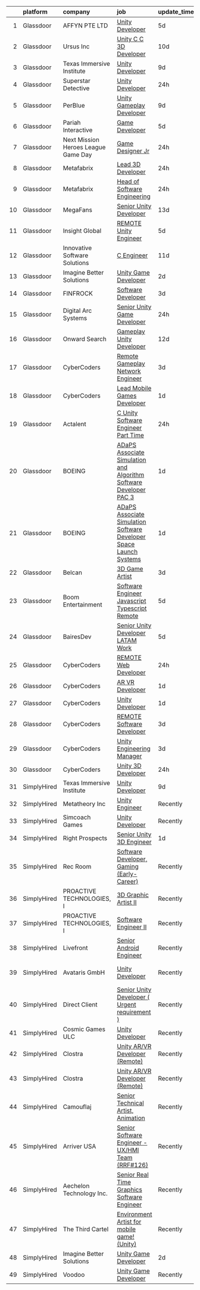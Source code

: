 

|    | platform    | company                               | job                                                                                                                                                                                                                                                                                                                                                                                                                                                                                                                                                                                                                                                                                                                                                                                                                                                                                                                                                                                                                                                                                                                                                                                                                                                                                                                                                                                                         | update_time   | location                |
|---:|:------------|:--------------------------------------|:------------------------------------------------------------------------------------------------------------------------------------------------------------------------------------------------------------------------------------------------------------------------------------------------------------------------------------------------------------------------------------------------------------------------------------------------------------------------------------------------------------------------------------------------------------------------------------------------------------------------------------------------------------------------------------------------------------------------------------------------------------------------------------------------------------------------------------------------------------------------------------------------------------------------------------------------------------------------------------------------------------------------------------------------------------------------------------------------------------------------------------------------------------------------------------------------------------------------------------------------------------------------------------------------------------------------------------------------------------------------------------------------------------|:--------------|:------------------------|
|  1 | Glassdoor   | AFFYN PTE  LTD                        | [Unity Developer](https://www.glassdoor.com/partner/jobListing.htm?pos=127&ao=1136043&s=58&guid=000001813ced3483ba6a152f7c029491&src=GD_JOB_AD&t=SR&vt=w&cs=1_5ab78531&cb=1654584587787&jobListingId=1007910100781&jrtk=3-0-1g4ueqd66q6mn801-1g4ueqd6mj47k800-aa5aa916dd6afc97-)                                                                                                                                                                                                                                                                                                                                                                                                                                                                                                                                                                                                                                                                                                                                                                                                                                                                                                                                                                                                                                                                                                                            | 5d            | Marina, CA              |
|  2 | Glassdoor   | Ursus  Inc                            | [Unity C C   3D Developer](https://www.glassdoor.com/partner/jobListing.htm?pos=114&ao=1110586&s=58&guid=000001813ced3483ba6a152f7c029491&src=GD_JOB_AD&t=SR&vt=w&ea=1&cs=1_c77b8999&cb=1654584587786&jobListingId=1007899085214&cpc=E773D000C9BC26FA&jrtk=3-0-1g4ueqd66q6mn801-1g4ueqd6mj47k800-e94ba3e8f5e09dfd--6NYlbfkN0CT8vBT9H5mqECx2dfLV_FONLPDKpIRssxVwtj05Tmm4rA5I0VNOPdM1oYsK66ov5pDGOLJHGnDLBGJyQ1GPi5-bziv7MwQqUEBr1DOUreN8GzYgEC_gJlyWgSfTpdGPPjD4QSlY1HIR-NFpcoAXS27VgnrBDy-bqdhYISd3i7bD79cjzAdSEJN2VeD1TohrI3Kl6f4QCjwczBeNwLH492qEibsIYUqUqv1obeyjhm_U6tXQQQYMvB0oqKZB-4clx3_VDDAtfbIzk20XcGIijaVf1iB5mIjDtsGc4bWVqeZW3rlvCylL6PtwqdlxRLcC_tusSnNKVurm-c1d-GjwcYDbIZNJ-DYqS4hw0VrJlq6llBSDVc-Juf__BadU0uzlxcgotLz-PTagkCbRMooCz2tqROxSl77ccmnRe8YFBMa5JaGtHwi2RJKsPo6Q8-wOUWNO2badF__AL8lRiR1jB6wgrkY_tnA_Id05aNy6D7qDfRsI9SWIhERQ08RF1zPsWc8evwZ2-6qLwz5-P0rebOJKY_nEFtnuJ5AjK8lfVWPq9YuI2akBKEtFC2QAjU6axbS-oYpcq7eW6jTzZzcimIPMVAQjsbnH388f-KdTrE5P94kte99-Mv4rqiSdWgDruJjb2UBAEptZmxgDWJA2OgbbPnJ3JwYooRhUm7V4GTqDJNH84HkPNsIn-0za_ttbQtp0FN3GPOvHvVlzbnyTo-J4ahV1OARCHBuwGiGPvs3ClcoxanENCq54oSjlN0ksVz7CiB9YDSUzOBzbfjldKGL_6ThLKyJp3VuwZDhqEjL9rhD9btPI1X-1AlAJvzjo_x3Lx_ISUg4tRcF8sIebW1WrfMT_nrQs9-S2ozP0mhP8oHboreEX6RPwTTnVs7GTfPgaQC178VUjvK5XuPNeSpo_LSjlHN0NYKuRa0pMCMNWzZozhfFfBVi8aPXz9TjKIFcXF7GgwJUEy0wXgwbwEtwcAgjY-LLUnd1mKkKChtfYDnbp9dkQMTFAtFvd3YXZOc%3D)           | 10d           | Redmond, WA             |
|  3 | Glassdoor   | Texas Immersive Institute             | [Unity Developer](https://www.glassdoor.com/partner/jobListing.htm?pos=129&ao=1136043&s=58&guid=000001813ced3483ba6a152f7c029491&src=GD_JOB_AD&t=SR&vt=w&ea=1&cs=1_4047d66b&cb=1654584587787&jobListingId=1007900253279&jrtk=3-0-1g4ueqd66q6mn801-1g4ueqd6mj47k800-36c1e5a380a31356-)                                                                                                                                                                                                                                                                                                                                                                                                                                                                                                                                                                                                                                                                                                                                                                                                                                                                                                                                                                                                                                                                                                                       | 9d            | Remote                  |
|  4 | Glassdoor   | Superstar Detective                   | [Unity Developer](https://www.glassdoor.com/partner/jobListing.htm?pos=103&ao=1110586&s=58&guid=000001813ced3483ba6a152f7c029491&src=GD_JOB_AD&t=SR&vt=w&ea=1&cs=1_612b8c27&cb=1654584587784&jobListingId=1007921527812&cpc=88C71AD61D38E582&jrtk=3-0-1g4ueqd66q6mn801-1g4ueqd6mj47k800-428be37debb975d4--6NYlbfkN0BKgzQyzTF1Q9mOsR1amaS-juVGLjHt5Cdom-gEF9y-xeJJUKVdh3iJqINg1w74HhdONZeJ8EGUqLVVpPr0vD-wh9VTKRqniALMPnQ6fLVTouPWc4ybt5jhdYYYXaxGW8Q_EMkOajgEJOwDxQ8VB4MhyykNFPDYLNE7RaxXgxF4zPJ_gjXjvlJi18mYzYQav87WgR_a6c2D7_nvLrH0iSixR4e74ORjWrNmpTV2bn8Yj-E5WEuTk-HSdXbqB4COc2X4i_wO3HuoILPsvF7DzHCOIadRNzeAFpOBd1Y6BakwjIdIbB23QRm93Pay-Pl1H_GXR0CS3UbjfZScs3m2Ts2Ao5oIJnV3UXkvHUz9maT_xjW_9C4grkHssxndKPhtvbta3QUBc9nkQnDsOZaX2wRZKXu1gATyjxSNwaRwf_f8tJB7anSpvXvRBtzTIksYaNCoBdub8yvq1-mWJfTx4M9GElV3E1EpC4kMCFWtPUUBy_ZRGDQiCm52y5Hqiid-CWJOgQHLqygG1g%3D%3D)                                                                                                                                                                                                                                                                                                                                                                                                                                                                                                                                      | 24h           | Plano, TX               |
|  5 | Glassdoor   | PerBlue                               | [Unity Gameplay Developer](https://www.glassdoor.com/partner/jobListing.htm?pos=128&ao=1136043&s=58&guid=000001813ced3483ba6a152f7c029491&src=GD_JOB_AD&t=SR&vt=w&ea=1&cs=1_82afecd0&cb=1654584587787&jobListingId=1007900012660&jrtk=3-0-1g4ueqd66q6mn801-1g4ueqd6mj47k800-593582ce072f9faa-)                                                                                                                                                                                                                                                                                                                                                                                                                                                                                                                                                                                                                                                                                                                                                                                                                                                                                                                                                                                                                                                                                                              | 9d            | Madison, WI             |
|  6 | Glassdoor   | Pariah Interactive                    | [Game Developer](https://www.glassdoor.com/partner/jobListing.htm?pos=105&ao=1110586&s=58&guid=000001813ced3483ba6a152f7c029491&src=GD_JOB_AD&t=SR&vt=w&ea=1&cs=1_59e47991&cb=1654584587784&jobListingId=1007910497616&cpc=D910AC0D9B8C6152&jrtk=3-0-1g4ueqd66q6mn801-1g4ueqd6mj47k800-4d2685c642961731--6NYlbfkN0BBGG9LMNqL16EzDx9S3nKk4b6IwprgSJginr0DZD_oW-LxatidhHjS4P3_5EjShmhzwsonSR2_V2F8JMWJbwjba8XWc5lwGNhNl4SNeOpHYBRFuSPhRIt78DK3aF4WVE-4y1fkn_xFbWj6yS-mZSJPHrU9M6MHJOf6odO2OrWxSU9hPiLT1c1Xr2svOeZ8kttBRkDowaPwyW08vZrXPKcCSYO5NGR4EcEtwrtD7WpOvSqD7zjyed77PFweh3HNmWXei31iT3eJktmQgVtEnJarff75nzhaZV2KoGL9Mot4I2dT9TjZy7gjT0OKotWjou4EACfiqKNePA03Ku8y9ytvpFOFvVcqqsJxpB17ooKRxaxcum9rrctuG-4gMHw-cYJWDkd3rSMXe8T8kzPf_eEX6y0kSbDpx6MBqy2OFqC4GiPhNdxwQfbtt6N3oY6LocGhiUBPV1jEIjLdWchAIYBcUISZXuMhr7Hr_tfmvuhQODLRVkK3nnkxCF0t9QW7DBo%3D)                                                                                                                                                                                                                                                                                                                                                                                                                                                                                                                                                     | 5d            | Brooklyn, NY            |
|  7 | Glassdoor   | Next Mission   Heroes League Game Day | [Game Designer Jr ](https://www.glassdoor.com/partner/jobListing.htm?pos=112&ao=1110586&s=58&guid=000001813ced3483ba6a152f7c029491&src=GD_JOB_AD&t=SR&vt=w&ea=1&cs=1_400a611b&cb=1654584587785&jobListingId=1007920746613&cpc=451933188B21919D&jrtk=3-0-1g4ueqd66q6mn801-1g4ueqd6mj47k800-f1591d99657186fa--6NYlbfkN0C6WXeaFofeziwjgAk_WzS_ksMA-ggxWOTa0cH-edMgn0XLYmnksfcw2BHLabcaP_znheb0l9uIWz-kn6JVQmE1rs0zXAvXW6FYwiCFbPREvrrfBRi1XS_U4SFFLKS4X1Fcjv7Y1atStVYDSBK4_2_us2zBqiL0rD-4IMkR-K5Qd0KFTrIv7jTPvYvH7uWOW6Bqoq-UcIrlPSK1qez63CxFa2-_O_HgC9-yzL0vP6lPP12Tzv3cI_Bif8Uh384sSulbh63-wjdgOepzSH5wDX4PdjkjHNev3AognIgmN7EGpdwtXi5gOkt68aMDvIG3Orc1RIwzJZSantTaLrPzxQgePvA2E_rZed-W8aMGGFYizw8NyO7eXsla8Qe7wowk9z8qHKA39F94rMMZwaJ9oYHB_DXcuHmcYQRa495DLoh1PaYywq79eyht4Euf6Zl8jAhzyMk0Yy7WsfCxtVdmzvWK0NDWiVP5RqrjW3ce6Ge2rZ40_9wsVcxBIVleSCxbMlQ%3D)                                                                                                                                                                                                                                                                                                                                                                                                                                                                                                                                                  | 24h           | Utah                    |
|  8 | Glassdoor   | Metafabrix                            | [Lead 3D Developer](https://www.glassdoor.com/partner/jobListing.htm?pos=102&ao=1110586&s=58&guid=000001813ced3483ba6a152f7c029491&src=GD_JOB_AD&t=SR&vt=w&cs=1_ae5769ff&cb=1654584587783&jobListingId=1007921470273&cpc=40D58474E35604FD&jrtk=3-0-1g4ueqd66q6mn801-1g4ueqd6mj47k800-8f23bbf1d05fed2d--6NYlbfkN0B9-418cCXRzcGI1omC3v1wRgm_AezucpluatJafpVZg5tLBFTmiP1LYryusOQq5x4tbnpLUp2LsG59pwuWUC47fHq5RB7KXgVyaHnq-GhPWDKQcdvABMSbzvSdxk1G8Goj8UGjqZ8iLP0z5d81L8ntsDplyGWLBw1AygSrWCoVn4dsI3nt7EbYbOCnwwTm71bi9LxXNHhSOr-ybTyUniI1KiEoegyS_1aalbSpWuU2rNI63l2baiRWQQHEJLgbERe3Je_vLOFUb4F1WJuWsis7qtsNYT5k8fEIIcjgp8LCCjVV-rjDpzjXpv1D7AkRzNV083k2TQMD7DO19hdl-vhPsWCHLBKnJAoW0A3TXK4CfBd4HupDXjmvOstihWtF5LhrUYSjfIR-25LOJtJsG88gkNMdIqSyX5aaHTPn8QLCnnwFtYmNGdXAphosTYcghGrWf8YQtK50FsxV6C5dAH5LTclVT16QMHbNC8lhJ2PNVa8KyGux1spC-CQjkHuGc9Q4sc2CotPmeidzRrMk_YAZniwgazBrFE9vWKjqzOTkjo-JFr3Ncx1pGpnqbp--qLa12zvzfVCE0ZcCZo-zSXFuyc4jLJ6Sgwk%3D)                                                                                                                                                                                                                                                                                                                                                                                                                                                       | 24h           | Remote                  |
|  9 | Glassdoor   | Metafabrix                            | [Head of Software Engineering](https://www.glassdoor.com/partner/jobListing.htm?pos=104&ao=1110586&s=58&guid=000001813ced3483ba6a152f7c029491&src=GD_JOB_AD&t=SR&vt=w&cs=1_ed0698c6&cb=1654584587783&jobListingId=1007921464319&cpc=8B80225A009F6369&jrtk=3-0-1g4ueqd66q6mn801-1g4ueqd6mj47k800-38aef9502cc949f3--6NYlbfkN0B9-418cCXRzcGI1omC3v1wRgm_AezucpluatJafpVZg5tLBFTmiP1LYryusOQq5x4tbnpLUp2LsCSya7l15oR_97K2KWnuRBJYqDpEveHnIkr0JDApIqLDu4sVOH0JpfjTl44eEfe0UNS3nfvrn_17H1u01--vQnLtDyAojkueO6zAEHMSEj-lo8qrGP1AzAJjK6e42o4t7bNjcMMqHoiYBWGGLbd8UIAWaIHNXnc45PtwZA4K5lTsfMqPVB6h0onFI3qITEbZhkHl4TRvbE6uRdHRZrvr27VfmvnNz6xnwpIukgM7UDg3-1H7U7EtH6JOs75V-bOjks9DnaMsB481hvA5g01ZqeZXexolLgtnWbC0mEYY1SjYlLecg0kOk_4pKrD3ZhD5_I9aysdtTgD_TK1sN_msYFYSKMx8Uu6KhbJUHSrG1oa7PZk_yfKaEEy72tyqbcEP9x1MKpqK8_dZS5AwGyeFVOXxCh1lTAiVPAuZfrxVfFCBCYnOSfkT0NBo3kG7nKHwFae3xT81npYVf9dkxNFg41jdiUZldpQTyzil-wcXt9c6wGF-bE2G3L4IbjABT_qjx0jXp7s2nUiEuoUBhyMiCn8%3D)                                                                                                                                                                                                                                                                                                                                                                                                                                            | 24h           | Remote                  |
| 10 | Glassdoor   | MegaFans                              | [Senior Unity Developer](https://www.glassdoor.com/partner/jobListing.htm?pos=130&ao=1136043&s=58&guid=000001813ced3483ba6a152f7c029491&src=GD_JOB_AD&t=SR&vt=w&ea=1&cs=1_3be0f097&cb=1654584587787&jobListingId=1007890065982&jrtk=3-0-1g4ueqd66q6mn801-1g4ueqd6mj47k800-7494c105188b1235-)                                                                                                                                                                                                                                                                                                                                                                                                                                                                                                                                                                                                                                                                                                                                                                                                                                                                                                                                                                                                                                                                                                                | 13d           | Remote                  |
| 11 | Glassdoor   | Insight Global                        | [REMOTE Unity Engineer](https://www.glassdoor.com/partner/jobListing.htm?pos=123&ao=1110586&s=58&guid=000001813ced3483ba6a152f7c029491&src=GD_JOB_AD&t=SR&vt=w&cs=1_3a1cee3c&cb=1654584587787&jobListingId=1007909793749&cpc=F41FEAB56D215062&jrtk=3-0-1g4ueqd66q6mn801-1g4ueqd6mj47k800-23fc2363979a054e--6NYlbfkN0BKkHZu3wF05EeDimN_p6sYpKCMArvwa95YdH7UpkaBCqc7l59Erwqcl6jKZ7tqOrxmefIRXxWnyeBbFRn6G6RcUVOV2IBPUD-fLG3BjzGcxXwK6QKuYGoeR5bzwx1WDg0eD_g4A7Mkea2uiBidZ5jEaP8d-sMZHMfHuBFa6Y9wmKSFpGPdj7YC8tQ5cLbh4ZKvI8PNEracI2nGw8gUevmFySMXHz-Aiw9yPdtlFn5qwTc8WKAzwxrtG7Hl6LUznmehtzRaQuoHj_wPvwNIVoL57AAjWmNm5nRRbEq3H_EQ0qGJOCs6uWiXvITauKr_xK-MtUpu048xaoTCVgQDIR1m77qhFlGj5jhOG8uprT8mgGsFcVttMMzTmhkGGphDkgti44iy0CEFtVuLw3ZXfqXnBHROl3VAUwSmBCn-yb6aFi1ZhJQFCwbtajBDTmmzaZC9jHK1u9Py1WWB1JVJzWQ7-c-wTeB-y34YFQhEPWL2LA%3D%3D)                                                                                                                                                                                                                                                                                                                                                                                                                                                                                                                                                                     | 5d            | Seattle, WA             |
| 12 | Glassdoor   | Innovative Software Solutions         | [C  Engineer](https://www.glassdoor.com/partner/jobListing.htm?pos=115&ao=1110586&s=58&guid=000001813ced3483ba6a152f7c029491&src=GD_JOB_AD&t=SR&vt=w&ea=1&cs=1_3e6257e7&cb=1654584587786&jobListingId=1007894985675&cpc=47CFDC01B3F81FAC&jrtk=3-0-1g4ueqd66q6mn801-1g4ueqd6mj47k800-36aa28761236e205--6NYlbfkN0Ak3SVYr8xpAGolZniAKN1XBMJ5HgTaQTDf0rygDMM6s18f0usHeJxHslG1z8068wGYLJvIRelgsnTGUem3TcR1gDuGKTpglfYhfR3l3lSxO7LJOYuSDZkAMw9hje7qI818ouAq8LlIaltFokAKZozonr-n1n4gIynkF4tIgVA9r--881f_TPF9OH0wfT62TnB08__3osXDFndsvOdWrdXy_LOe5yTzVFU5KR6wbHeiUbVgFvYiympvCAM9qCXs35j3Cs_EwLCC5OdBzX3Z0Hm1Gep6XZ96vFewjpArB3i4TAMHZ65gTI7_OiSaBhpBpqaezI6FVYgXuQ0O0JmGj05lk0q69eWE_2xPaFfzPnM8--dMcKPcOnKIfz9Xw89NRo1MODMJXlhRGLypJPlCGojTdLXfIijjNrAkZ2Feo0hhcVWwGMy_txr_AC59_KOHunB82hoynBlt1Iqe1rB98HsP5HMaSetQ7rQpyKEnyd5neywe-1X7FXXv)                                                                                                                                                                                                                                                                                                                                                                                                                                                                                                                                                                      | 11d           | Remote                  |
| 13 | Glassdoor   | Imagine Better Solutions              | [Unity Game Developer](https://www.glassdoor.com/partner/jobListing.htm?pos=107&ao=1110586&s=58&guid=000001813ced3483ba6a152f7c029491&src=GD_JOB_AD&t=SR&vt=w&ea=1&cs=1_fc74b65d&cb=1654584587785&jobListingId=1007917427508&cpc=75B6770C194DCF89&jrtk=3-0-1g4ueqd66q6mn801-1g4ueqd6mj47k800-c2d1346d0428e990--6NYlbfkN0CsW0yOOErrPaG5tr-BFqe8u61UuAK-0wTtTOw4Wd_TPaVkpTFAq4wYHL5CuwYocxIHQukWmjnPiUuHNhhzRQDYJxwfLWdULrRk90Ud-QFiebCDweya13hNyUTHIPGfVfamhbvLEGpIJasN77SyK9LyQUkTHrNjVHIqqTkoX0ArISvgSkjxqw25LR51FLLtctdRvSQlRwAA_BY3YOdes11qjbHzSLgoOWfjn9x7uDBIu2-GT7bSLb1hiD4IF55cQxRqem_NzkKxFMMrGDj2FNOlVFAeTDVwx3ziawDpa-iH_a7H3f26x_Z2U3fbSa6pRF3xziq9KZPZ6uZ8H3tx01vNCXR08J3gCux5pjP9Zd3Tj7cf5Yj6pt5hKrxxcWrCaPpRe1gyel7nJM0FD70dcc_L9Tbko4BLls03yhTLEn9MuxbIyP1hHPab60OTkYvRVjUqua61frw4ku8MBM2FVEEXmrvog3LPvhyoZak2DhkF4bLogE18skZObs_exuQ7erA%3D)                                                                                                                                                                                                                                                                                                                                                                                                                                                                                                                                               | 2d            | Remote                  |
| 14 | Glassdoor   | FINFROCK                              | [Software Developer](https://www.glassdoor.com/partner/jobListing.htm?pos=106&ao=1110586&s=58&guid=000001813ced3483ba6a152f7c029491&src=GD_JOB_AD&t=SR&vt=w&ea=1&cs=1_d951c571&cb=1654584587784&jobListingId=1007915939256&cpc=E1C07D31E98CBB16&jrtk=3-0-1g4ueqd66q6mn801-1g4ueqd6mj47k800-1cd8cc764be7a5c0--6NYlbfkN0C3s6SQssVyjM0TBjXC5cY90NsFTu6k7iXDnyh6Xjam_YN7XQxmbM10FTkIBffx5sr6xSNuLsw3fTJOor70f4_jnZ6M5NSozn_Wojce9YrZ8YC-oaDV3OGpSK2nfYS1ZojVWmbQ9GHWuZ8nXqmrWGyW2CUdDHwUft3dIQvdU5QzOdrnWt8GakXrhZub1oj03S0eyrqV2TG1W1GToMtMvtqMtKmmAz6Wn6dioWVdgVO_eY4o6BSlqXZd3DurO7asQu9jL1qr8F0p16F_B-5RqueMCeuE69HGLENTOyOOx27vriJKr8IfO7tGvs9t3nhBmAodr2qCbQNuPCn4AOfJtW9J0I2NFfMMvYqgPW9Xm7aLLhZkFR997YYwoxC1uMU4EJ1C9pxy8c_3K-YI_wDaNdo1IPzDpKeIV5XHYbk7aPsu6PwkKQdDDmbe4RLZTZLskeCWf3bFbI8nUoOEnVizo6LXnfaF3deVUlw45H_0hxs53IhqgkHX9BoRK0cfFsmI0ulfDNHBP8_PJA%3D%3D)                                                                                                                                                                                                                                                                                                                                                                                                                                                                                                                                   | 3d            | Apopka, FL              |
| 15 | Glassdoor   | Digital Arc Systems                   | [Senior Unity Game Developer](https://www.glassdoor.com/partner/jobListing.htm?pos=101&ao=1110586&s=58&guid=000001813ced3483ba6a152f7c029491&src=GD_JOB_AD&t=SR&vt=w&ea=1&cs=1_f7ddaab5&cb=1654584587783&jobListingId=1007920870934&cpc=D726EEAC21ED87CB&jrtk=3-0-1g4ueqd66q6mn801-1g4ueqd6mj47k800-b9dcf1b568c68242--6NYlbfkN0BKgzQyzTF1Q9mOsR1amaS-juVGLjHt5Cdom-gEF9y-xeJJUKVdh3iJSE7sj1fx3OTAdzghW2rB9vE1haH3sbA6-_dZVPdIaoKXsZCr3s2A1ypsjsmNkTfyBcHPYFu9b8j0ZyRz14nxr1fq9hVCm4ld25F38Qb_bWinFLABddfjHhIPV5nmjRvvtatIjlRdJUQy_7F8wjTil3n3ZIGNy9IiFKsB3865368CsLH_T5vWXeXcxve5HKOB5ClHeGe8j5vQ5VjK8JHWdeq4nP-fe-JiCrUFc-WCgP4xG3dSDs3jIDdybQ8cliW4PyvlixujBtiz332o_761jnVZHeBOQyMSUdNnzTjsZ7n-Z_l3QGDcYUANoIXm7KKTCoCD7Bh0aufrGVYuiFBLYR831TrpzqUNeCpar5d3oB8p48Vir8_07QqT6in3AdmVBO_mTiC3XSCgRvMj5vgYlzNp3L4uScWdOPKZMcJqS8UmcGH4pEzn6ttOeHmnr2kl916KHuGnA1lk8H1MJYUs9g%3D%3D)                                                                                                                                                                                                                                                                                                                                                                                                                                                                                                                          | 24h           | Pittsburgh, PA          |
| 16 | Glassdoor   | Onward Search                         | [Gameplay Unity Developer](https://www.glassdoor.com/partner/jobListing.htm?pos=122&ao=1110586&s=58&guid=000001813ced3483ba6a152f7c029491&src=GD_JOB_AD&t=SR&vt=w&cs=1_6baa0ef5&cb=1654584587786&jobListingId=1007892491440&cpc=F41FEAB56D215062&jrtk=3-0-1g4ueqd66q6mn801-1g4ueqd6mj47k800-604ec7c89dc00296--6NYlbfkN0B7YoEZZ2QAGDyEGGmBPAUWSHc1Mt3sMCn9FehKcWA3w0R0aH9tn_iPRPZmwuOkWsw66kNGM0BlqXSZ4xyJaYDjvZgbCZWBkYIzGWY2nu3DcjBGMO3tZN6ViFnuXTmYnBqcKsGG3AjiyS8hp-XMjd9EmGDp9HruRT8hVscn67Xv95vKvHLsxlqlE3LqPg6tCBQ2Bgv480G2IsbaEC5k5RL7r55QGOh9ym4FWiE6Z_453pljHPDWJTL8d05zrbhPtmU_UpdGWAr97Rju4Bm_KkybXvkURXjZgKBdjBFBorL9_TyYqlv4RWfjSCoWEP87FfgN-fc2jXBpFGOSvc5zZrKH77Bapi5jmARaKlaSoonEchftUX-5rx7S7djqxrKm3ZU-8psX9XElL5X_Jw0q62eN1Jm3YqTKOrtEe5g-miSkwzXA4Zw5qk3zFcuxaMNWtvYDw2TXaGN0o20Q2rQMsPqMsW1L4HMfspx567zWkFss94GBPalrzYRRj0FwJarA6H6z-k8zZgsT2tRuag5AZgehmhfKVbR48eZNDx0QmtwAsq5a5rp6qyfUuyr_htO4jkR1vQBVWRfkV7kiLNDO4Bn7LbceEhP2y5dtkT3TzfaZbrpCorGqVNfgb9aPQXtMl-tBfdGkvBP8sNKVC69ajvyqZH7xQ6SV-A16FZSYU6H0Bk43tF8NWPHNxtIln7dax-w-8um2s2zdZo-R8LcHxubiXTrhqZdii6YZnP9cjc4BHr98ZZ1hDovOklY6kR5LsWBPG5TKtWlnlOb5CvjWdYsp7Yl9RyPbdEpi56U-pa1aAIej5mdRcA1hnKNhCHVAX8i4f3nhfwSZ8gzLOLHfTH1ncRwsUW4DjuTGfm8pQNLlMDVSsks6AJNMjqv4HgWPbTNmPHx_nwxLogZHYpC2UiNRGINRgubzRqmmIjsoywdwwgljrHxmm6MxiTolr4S3QOQCWOvsU12S5N357EwgE2Si7cCGjAMM8SLZbqWhtvd67OT3u8MF_j2O)                              | 12d           | San Francisco, CA       |
| 17 | Glassdoor   | CyberCoders                           | [Remote Gameplay Network Engineer](https://www.glassdoor.com/partner/jobListing.htm?pos=126&ao=1110586&s=58&guid=000001813ced3483ba6a152f7c029491&src=GD_JOB_AD&t=SR&vt=w&ea=1&cs=1_faeedaeb&cb=1654584587787&jobListingId=1007916565615&cpc=654405A9B1E0A9F5&jrtk=3-0-1g4ueqd66q6mn801-1g4ueqd6mj47k800-cd92cbaa00e76e6a--6NYlbfkN0CpFJQzrgRR8WqXWK1qKKEqALWJw739KlKqr2H-MSI4eoBlI4EFrmor2FYZMP3muM2NZR54erBHcDZ8Qg9K1Bu9PVatXF7a0_5f7SH0uS8fTyB8WN-3R-mnmpIDlhai2f3azfSf6ewdz2-VPRN73khLMP3TgFgpHuGOqg5bgIPDom6ghbQyMALaeZss-mNU2xHrOEXOFCwX1xUJxf9haluJkeHV_rMZc0LmNh9tlM32ULqJzFQ8h2rAHZkms0VropPUxxj6jkL9WdSbtlEQ0JPPbiGLTqmhxsBvxVVBWtgtZcL2z7G_p7xbwzJLPyDB9a23tV5NW87-_gXj-S95dMg6ITIZVsYlngZK66cMXpUaHEzo2w-Gj_GSeu1DgUbD4EZvNo2fR5A7YIU1fh_8foBs3zM-KzTX1wHkdnM0F0e5f28Vltp9fLk_8qUz8AYw7oumCr_FoKvyOkZgVCaRswoT04qOloXGpWu1icAsJ_pfNPZE0ZHVcwZx-hOl3v4vV8da0iBINOn9bPI0dXxPCH6JRo5Jxk5TqQiriagwYrpDaWuRAOh1Vlr6FIKPV56X3LoXko5X5L7wM2pBAa9Xx2Wky7NmsFLNmkLOr5PNuh7_L4-rw4SvCGaI9CIdL3-CAlt-dDI9XFyIINaHPKSQwa1G7JnpzgSSSaSgiHY5Eczy9NSRXzYZ6eC_ucB4DMYkhRbu1_4uCH3pn9_oUiHXLIVphfVp52VlJ9zFaPCdrceukbwQivhLpsqL4mABMbSNqF3jlqDvFJ7k7vDPV4QIHAYdcu9CMfyirqxAXvSDn2SPsRfQArld_-NGbBUOX6SbwoctThs21CClQbRl_4yAYlZe-XrEGBHeDMP94RPp8kM2CP-CEC8TfqHWblliztitWe95psL9Z7ZOrl2ABKCOGzfmFg_6PQuVKfsaO-fDsSQobrELYnrCqGqV23RzxXZEusF3CyU1h3OjjCR27bm4mLJKO-zgQRnhVWbHpNyegES38A%3D%3D)                     | 3d            | Los Angeles, CA         |
| 18 | Glassdoor   | CyberCoders                           | [Lead Mobile Games Developer](https://www.glassdoor.com/partner/jobListing.htm?pos=121&ao=1110586&s=58&guid=000001813ced3483ba6a152f7c029491&src=GD_JOB_AD&t=SR&vt=w&ea=1&cs=1_75d2d110&cb=1654584587787&jobListingId=1007918404216&cpc=FD1C1DA32C38CFA7&jrtk=3-0-1g4ueqd66q6mn801-1g4ueqd6mj47k800-54acd39b3ae5b311--6NYlbfkN0CpFJQzrgRR8WqXWK1qKKEqALWJw739KlKqr2H-MSI4eoBlI4EFrmor2FYZMP3muM2bw0ZwD-Avd6w-vrs8Tkb_idgV7_tpT3swYYMb3hj2P4EptCqutYj2LFUfoCJIWwAf5ORgfTovrlpwmd9UKdDPqk27h545EQflmvP-0fhCQb6cpDmkbhi7HS36GXeS7XffLM03ILUJhx0P_YGWjyyelICFBE6JMoa3FNfwqw6be6ium3fJw5H55HqOwGxm8MYs2DaaWNwaXiWgnbiwyKQRcQZpo4MPqC3inaZkTWCauYOwygu_OdmS_UTI_NkcxdsJbex-tthg7IyOW_g-HlbVDj2Ww8psptcqWNPfeQoBSyo-Edsivs1QFUjhAlcnIbOS5iX1b4GJHzEemWt95B0WReOyxX7gOQnfyBPbPjt56QpjwVTvIEyDjbPOEKnarQTKa_THz5CmarAGV8SWBeVt-6UBXMID04dMFDKaYA7RBk9FlsBDGjFniJqT8wv56MS1ahFUU8stFAgShW3E9n1TdxYdqM5DnCh4l6_CreglP4wlcfG0-_eej6hxlWx0blbr5Ww0ZywdtTiz197DSN38e_gQ5TgU4R0EqjS-W2kJLLKJnptCUVrgVrxycbTJ_RIJbhK2uv4rpT3Sa7DxlC-k7xZPRahoXdpB1yMPoeCxI6gP4DqsummDodS067aG7kkuUP9d55H8bEFLcKAV8F_aRXlmPV789LhGdTQtJH7ziuStuqTvBdtA-NE-n_w-LjsoMaUXt6J6NtMyRQN94-IMxxf-6FZpi2xF8GXSc4mSUBPenRR9GhCut1dhdbpWS4X8efPoIrCCcmVQk5_oqcl5e-Ohkgvxxj7-taktQ94WMU3dvYvJJbVwAz3L_o7I9tYMmIK-Y7K9fq0Cvgo9fIi5PjJLnNv2wADPK0XVO3j5m60qEUeQ2r2BuGyGGvC3PqgyPlz22Gr2ApBdOW1XeIpdlKcoiO-16AL1hUgHV9yG3Q%3D%3D)                          | 1d            | Atlanta, GA             |
| 19 | Glassdoor   | Actalent                              | [C  Unity Software Engineer   Part Time](https://www.glassdoor.com/partner/jobListing.htm?pos=117&ao=1110586&s=58&guid=000001813ced3483ba6a152f7c029491&src=GD_JOB_AD&t=SR&vt=w&ea=1&cs=1_552221ce&cb=1654584587786&jobListingId=1007921869074&cpc=0FE1F5EA2BC84A01&jrtk=3-0-1g4ueqd66q6mn801-1g4ueqd6mj47k800-7f5118ffdc1d070f--6NYlbfkN0ChYVx_I3yfZ_JDY3EFoivtqvi_stwnZ_kRt8Dowt_l_d1ydueao4NE-oUleRJ4yhiqxzpusuUBCvGmSH_drZMcX4S0F7Nuiv9K6Df8DV8sDrfkODBGKI4-as7FQsbkHgz1OK2u8ZCHPrGpTOa9y1-N1NpT_nu_1koUZsG7ac2N6cyxjkKx6JBnDLOZwuYGq5PM5Yx9-BrxN8fjDMQ8QrWEfekl81XpX0WSEYt0yN7RxCVhNBw9UGpXA9GgKGAEYCbR1y7bTL1rkSdP0yxlT3Teo05xwCGydX7_gxaBPiBdBZrenZJdyQFj_oh1F9-0p3tUJp_c5deI1x7G-TDFnMbw-i2TVTZdWYgAVYYx2TGerRi9mzktl11m_OyBNSSrEh428eWIV3PiCbcU-RxJu1rAGdQxNv2ZxOVUm7KZ2LuamZj6Q_Fkza-YhNMGCVlP9_OmZIE8R9GXrONFaUNri4t7fZKljzbzo1EAaPfs4KPcPvRY0JtUl0Tu_6lgJQ2o3witLJz752UcjqsxLOyII4TYhLf90WHpFTiE9u8nXbydKXIs6JNRuN33-ZUQBxiKVjHUxBPXPvo2VeN7aRoWGkSiyF211QRaO_c1avQp75EnQsApzfnu6mwcRpTOTyRL4WXb-cXxeOqai_eNMY3ilEcTl6MaWM3bU_Yq_8Pe_3KrgPrYsjs9vNEIFOYiPpqWAclPntmEUpwyh3RvvIkQCV7a0RBEGzK94TzbnruJYGysIVvX7Mew0B7hKwAxA8oQOBkcBoy1op7hd5bGbWWlfK1F8UWJeGtaX4Fwkd3El80tw4zS6W_lrAxr3gQGNhL_0SLFya8lQX7i0s7cKoneDPcBYDuSv8Hz9R4nJEXKqM31J44Z7uw9tBBK0Sz4tZ_Zq_7slrTiTI8hEFcwCzDay7lgbunG5s4jLE1r-NjnJnMvPoCDQ_8t8oMFEOhVANCYKVN8z8nOdmczCOs3QfaBNqd1HdxmKipAN9Y%3D)                             | 24h           | Mobile, AL              |
| 20 | Glassdoor   | BOEING                                | [ADaPS Associate Simulation and Algorithm Software Developer   PAC 3](https://www.glassdoor.com/partner/jobListing.htm?pos=109&ao=1110586&s=58&guid=000001813ced3483ba6a152f7c029491&src=GD_JOB_AD&t=SR&vt=w&cs=1_128503b0&cb=1654584587785&jobListingId=1007919531966&cpc=7E331B339EFC28D0&jrtk=3-0-1g4ueqd66q6mn801-1g4ueqd6mj47k800-58adb6b3d9376104--6NYlbfkN0BddK4H-tsabPiX3BvkwhvbvP4OkLNzlRX6egXJy9Hb11ERhvpR4KXHiUHMcjBK8m2q7_btt-L-lDcm0fsl8HAiM1HvdmT2epXrTxplrzbWgcZOaiZ8kTTKeiUDLaeOon582MlmXylZ84dJpgPl1RTwmLbE4_sSqD4oCewDSEyan4ueQ6VVaMV3GTfxTvY4dI4mvMCOBB5LAr9QVkREGs7KRwcUgFnmb2HyM4seKYk1QrbAHE_JfyXKsf59y0wJQjLV4i_cXJMB2PonuCBzTntuQq4kpyGfAUGJm3TeIU_JeQLECo-wMXXR96sX1O4HGhi_bXN2bhNNFy5UwmZusP-W03EVUWlE4pYwVnMmeAhklBreHHquFZlBdCGkyORFwJqKeMgj4aVCCFpKOyWqtLTnMpI5OBtEyrwUsvpK3qHFGoyuNUhv8X5AiSXWKsu0Ykw%3D)                                                                                                                                                                                                                                                                                                                                                                                                                                                                                                                                                                     | 1d            | Huntsville, AL          |
| 21 | Glassdoor   | BOEING                                | [ADaPS Associate Simulation Software Developer   Space   Launch Systems](https://www.glassdoor.com/partner/jobListing.htm?pos=110&ao=1110586&s=58&guid=000001813ced3483ba6a152f7c029491&src=GD_JOB_AD&t=SR&vt=w&cs=1_95e439f3&cb=1654584587785&jobListingId=1007919531995&cpc=AF02A54CD0F60729&jrtk=3-0-1g4ueqd66q6mn801-1g4ueqd6mj47k800-9e2c1b9c46102d02--6NYlbfkN0BddK4H-tsabPiX3BvkwhvbvP4OkLNzlRX6egXJy9Hb11ERhvpR4KXHiUHMcjBK8m2q7_btt-L-lLPlnWx5nbtOWZ6tqz_QfO9qA_8snWETS7YkmCzCZk21CurNYL7alQRdOV4znqYysse2jseRku4cd-rtM2MN0y1CNIXMGbfAyubB9DfiyZ3YrdKsuYRkDSfw95iUZXHQEer9dEMnblo_r_X9Pfva_pNy335XazwLLzzkwZMito34arkT8L3C-t1nLm-kutqiTssc5bSUVcjU-bSe9d-lD2WY0xN-34R62q27D-TKbroEBxE8BP5R4LObCRrWqRKY4L2qyj6qlYYcwqChNKnihJny_t567UMXI1ViCejIN8DwM5mdvtGct1Vz3nEaJVWHEmGtFB-iL3adWI-SGCKxFyb86CdS7c7hCZwtXBPvo36gyBqPpkcRN0c%3D)                                                                                                                                                                                                                                                                                                                                                                                                                                                                                                                                                                  | 1d            | Huntsville, AL          |
| 22 | Glassdoor   | Belcan                                | [3D Game Artist](https://www.glassdoor.com/partner/jobListing.htm?pos=125&ao=1110586&s=58&guid=000001813ced3483ba6a152f7c029491&src=GD_JOB_AD&t=SR&vt=w&ea=1&cs=1_2ac49b89&cb=1654584587787&jobListingId=1007917213226&cpc=654405A9B1E0A9F5&jrtk=3-0-1g4ueqd66q6mn801-1g4ueqd6mj47k800-a9e92b03005ee125--6NYlbfkN0DXzDzZ1Oulz9LSjzVbF8otUHEujJfFPwzVdyJWZPnyGBC-xHtBtebw1siL0zRHvfMNkuOLLq-jLCCbYKU-sTEGF6LjNOX5OiiZhHv2n2DnCyTRAWlJOH_KK-aptb1uatP51RcqVGbszEgO-Unm6SP35JakMO6kjqfTFnamDT8WK32mz6TXLQaZLdO2maWk3EJon-D8KtTG2w2lqV-9ZcOi4rWvqqGVNnxQ_2Rv_c8ftkTUbnaMVO_LYFYunSRRelTqv-W7uml-1tbQoukf0VioguTEQAu2D3a5CECCkPZYQgfdBEQsSH56hz3B1-cRQr1byu1Xjb6FciYs3qEzOwTBFJ5I9ZB1fsRQb8t1pCyCBptg5v1-PiKTJnPOC4SMrmOROLYf2SGRk2VTqo4VgWL1ULIhhhM1rzJ9HtFHa1KWhM67sE7PyeFAFVnaxVdDUvL9OhmzIwFuhKR8rP7WH_BCASU6weyFRv_wGKmtOoPmMdiyQq6RD9IYp5Zz84sAilqyQcOjjQTNER0s3Pqmv4pHQH_jxkYxDLZVcQJyju2R8ayFhSpA1n_qqXYLG17dPfvx7msybZUpWKeSpt9yfKrYabetE1jP1bVwKZRt_qVOoXJvXM_Yi3wJ59WIYwXfgRaCFOtAzi6bEIZAPqdyk10JBAmqtNoL0hl_COA5Lx1Q_kuqumU2Z6reZ4yEltXN72iNckSCFJdhR_1JfV8OQXwhiC5sNn3FY0qV1l10fw4GxHlf8fKtctf0pz5sObeEj95YuNqglgEfrVzFa5HfZT24uEYSugBa201k8D6htyqc8M_9kTbk4Qe-f-idM0_4kc8%3D)                                                                                                                                                                                                                     | 3d            | Seattle, WA             |
| 23 | Glassdoor   | Boom Entertainment                    | [Software Engineer   Javascript   Typescript   Remote](https://www.glassdoor.com/partner/jobListing.htm?pos=111&ao=1110586&s=58&guid=000001813ced3483ba6a152f7c029491&src=GD_JOB_AD&t=SR&vt=w&cs=1_4b975ac2&cb=1654584587785&jobListingId=1007910114200&cpc=82B3195DA92CAF92&jrtk=3-0-1g4ueqd66q6mn801-1g4ueqd6mj47k800-9b136a28b569ef77--6NYlbfkN0ALEJiboVHAlQP_0x4wwqprg0iVifP72Mr-d5262RMIPWoYYKneUHNvZpqyo5AO2RGZuEClONnk85L5XWAae-8lzWJzS0vqA4_gBMbzAvUlihNbe1ZrA53VuyRtEjfJH72BOtZk48S-BexzmVj_j8fYzagFfVNrTGv7zEf5jLeDtoQX3fJIOnuvGyDJu31i4h6F-0LYoCbhaaNSmNLObKHcPpzodPhroeix5ojrkZ4nFEOLaOSuQO4pTyfKYqQl_hUrch_llEhQlpC-SdU7uWFIythNAPKwnI_JKQGLcm2eczmTbpVtmxnCBeH8WW3_fTptCQJGs7mwJKKcgwBIfi2mLVAHnaAf6300YKv4e-Oe6vMlihzTUERxT_ViPPa9DqfzWDS72Zpu-Xzzl0I70pUSIcpFZxZzQE-DJrSz_LdMoBfhz4S2RpYmF8RXNZsU6hO1qjQiqnrWwA%3D%3D)                                                                                                                                                                                                                                                                                                                                                                                                                                                                                                                                                                      | 5d            | Remote                  |
| 24 | Glassdoor   | BairesDev                             | [Senior Unity Developer  LATAM  Work](https://www.glassdoor.com/partner/jobListing.htm?pos=108&ao=1110586&s=58&guid=000001813ced3483ba6a152f7c029491&src=GD_JOB_AD&t=SR&vt=w&cs=1_14e7a1d7&cb=1654584587784&jobListingId=1007909598042&cpc=8795CF9063CD573D&jrtk=3-0-1g4ueqd66q6mn801-1g4ueqd6mj47k800-1cf08de7a6090fe4--6NYlbfkN0BfEGkshao4EhrCCf7LYqKO8VNtf9vkQrewuI3DmTR_-FNjQOZq6FDCm1wcPTrdsPfGE-gNHWD7afn7fO2xpDlL7VsoX6KhU8P_Vitdah9wbX0eLXhKf7RXmEs0SGaHZc1wVCPpSOib9HNIROqubLYGIbrWIoEwoGmxkckc2SqGWCVByrS3zCvh896RePRLBLWf24FUFqSag16OWLEHSkAnXA6ic6kRs0Gor7KKdIhff64SMxAOa3ijAksGg-kLcWh_oHrOu2Rccg5c7vtune_TdgM5L8xx2jnOoFDB38eKjxKjUqOZ4P0T7cPbLAKvzOrllgucJYD2BN9X6O25_u31cuC0m90WIxYtjR-pM7cFC9tSq5V6UwrxPJSkxIF2Dltj7KSPk7LvxgsCGykj7phyJtVXv8b93gpPkEF9YfKjlpov4Ajr3Uznu0ZnmZc60fEUb4xte7u_V-OP4DRwF2K8PUZ_0oN80pNYtHzfmDj0cUUt-rZpYP9vWz0kG1UvQFebvy1JJXsgKMPmN6sclv_AG1fZ7FCeSR_ivWW-xTI11S_bCfynchMtIVMxdYZjRAzRQF385joeeDMYkskkjO0t)                                                                                                                                                                                                                                                                                                                                                                                                                                                   | 5d            | Colon, PA               |
| 25 | Glassdoor   | CyberCoders                           | [REMOTE Web Developer](https://www.glassdoor.com/partner/jobListing.htm?pos=119&ao=1110586&s=58&guid=000001813ced3483ba6a152f7c029491&src=GD_JOB_AD&t=SR&vt=w&ea=1&cs=1_ac7edf3c&cb=1654584587786&jobListingId=1007921373985&cpc=FD1C1DA32C38CFA7&jrtk=3-0-1g4ueqd66q6mn801-1g4ueqd6mj47k800-472efcaaf221794a--6NYlbfkN0CpFJQzrgRR8WqXWK1qKKEqALWJw739KlKqr2H-MSI4eoBlI4EFrmor2FYZMP3muM2VgUn4O0eHQe96wNW5uEjtzw6Nm-zSOT5XoOkZQg-9_EdZLJoAOrLKri9fFdzubJUK3eKY0bahagzQOXDquH4yNNRubz_Z-9voZtIB6_M6VkXc_WBYatX1zQjZROl_KMfy83gD6mZ57NNWw4EUaprh_Ns9fxTuviuoxiQjB8kKYrbAb3cQmTP00krox3AKx7cb8FTSppsDpweHZG01Hplp6DZ_L_9FC2TSTzdm5VvFgEBedCvxRJhJdhKl13KBHcvmxQkcZKt_1uCGoCV7ZnqCpgHFP--lJ2dAJ0MkPMCSMuhhnh6gIMZQTqZT8HbvNYDnQAWfEyRoATXxEDr8U4eA7onAlzjks07WdSw46oUID_wVlDHdIOjEr3ZKYIfQrq1GsjUIdUD4gMtr9rsvkKqtQkeG8i19d8I725mZd3JGBUMg1PO0ER97EFCe1qla1QP7MHHJx3-jcfbAq5DGX1A3erl9zIChzF-KiDKLwE4GgFhmEli1Em4PR28t3LrLwgAvizq8_VBLOOM5wRzQ3wy_c8MqEw441gXFuQyZam8IVopo3Iy_NQjX6mBsKTstMtdoKA_lXNX70v5Sjmf30tzuuDpGWTKiBqKRx4Oy4EarbIPSeTGeTUOGdRECnnl-3FJYT9fW_HxhTU6Ec0jhM_3iM7rLHjNG_TaSa4bPmFnIDEzYriEZmUxpRtQ4FgtR76vQXE7f4crOWNo7epQhztGqWf-ND9CulXPMzqcB93iEm5xQNaH8LIkrl0xhVZmqTgviBuUyERzwUhngdkr_31FIQJMWto4XhCTfxWXBa1a2dqs844He9lRHAFVM9SumudBG389aLJKYmJX9tcdHIxtDydPX6keix-CyczHuQU4k5Vd4lqGIddQaVzyXAUIBk9NR0wb3LlHk5iRwsNvLlTs0WS_gFrpJPre_sInKH9xqz-6iad6rKm4ly-OAJ9nGBekV7jfwkZgNNw%3D%3D) | 24h           | Atlanta, GA             |
| 26 | Glassdoor   | CyberCoders                           | [AR VR Developer](https://www.glassdoor.com/partner/jobListing.htm?pos=120&ao=1110586&s=58&guid=000001813ced3483ba6a152f7c029491&src=GD_JOB_AD&t=SR&vt=w&ea=1&cs=1_e6ce39b0&cb=1654584587787&jobListingId=1007918404073&cpc=FD1C1DA32C38CFA7&jrtk=3-0-1g4ueqd66q6mn801-1g4ueqd6mj47k800-48678c0fc4727552--6NYlbfkN0CpFJQzrgRR8WqXWK1qKKEqALWJw739KlKqr2H-MSI4eoBlI4EFrmor2FYZMP3muM2bw0ZwD-Avd1C5O_Nyn28KUhQ9-JUjpLZos3UrSoMlRkDnSxuFzwHu9DtcX5G-MW5nz7n58GKiJh4CRh8MM5Oq8UxDN2zSyGOSm33l1EhddY6tI1BXFhoUfep07OaAtt8ZfslLm-514HrJqvn_WiH1EJeiK1_KGDuR9HTWyAgLcceBRQgZ9njO50WN0wZR2IKprfyVN2pcJsrMdK5bpJELpSmCQYNHlf9qw3uzKqNxwf3TSA5elWlpgDuVPmnXt-fvFlCSNwOPJGn1gREHaZ8tCC3KuNkKY0zEjk3t1EOBVVk_XhZ5CWM-jdyqVvggrAYXQH15jfngjV3n8gvM6cg0ZuJl48Ayhl2SzjV-T9TuegI9-TIANQ2-jT5Dfhtu-yFd3dpegnRuBN5_A-zfieFHR_MDbVeg4GB952-74AlTrFunSEx-wz6qi2k6FfxsZYTEZ4DvFg4l9NlcuN3WM0PIe3B2jh3W2y6CAqLkiUE4EYt7TaQjwa5JpOkbv4n_VvI6yPXexijF0HSIPmECh5iIIPTuYwP44SQ0EcNLq7vCUcEBHdzQGo5Uxq-WuitEnhWl93oodOAWR7WfigBTeHptqis7Sh62vs2pNBfotEkgUTKAd1j8sBfhx0biJirbXHKshtYvqK06h7Xe7TCPRzSPhhMn07dksSgHAvCJUrCjVsnRvcGUWUMGXaa3vHOq0fXX4ncPEgRVqTlPR6ch6KYhANtHSDy5Fc0rTEEAYs2sHVpIW4Zb_mPbDFkjAEM9Tenw3zUjBsw-u_kmi6tx5aN6y6nQceP86sMKNNJfsKDW1P3iWRN1K-aHdFvR6FbHwBaaCIR9y9fCQNcGT-ePZIE_txPE3KVdCA8qlWnAkfrby6G18mWwR5QWIbO-6UklgPkL0ttyJJ7dYYzfzbwYwr8zPufHLaDVW90%3D)                                                    | 1d            | Cleveland, OH           |
| 27 | Glassdoor   | CyberCoders                           | [Unity Developer](https://www.glassdoor.com/partner/jobListing.htm?pos=113&ao=1110586&s=58&guid=000001813ced3483ba6a152f7c029491&src=GD_JOB_AD&t=SR&vt=w&ea=1&cs=1_575ae2e5&cb=1654584587786&jobListingId=1007918404228&cpc=A65DF3A704A48F9B&jrtk=3-0-1g4ueqd66q6mn801-1g4ueqd6mj47k800-d848673354a4b93e--6NYlbfkN0CpFJQzrgRR8WqXWK1qKKEqALWJw739KlKqr2H-MSI4eoBlI4EFrmor2FYZMP3muM2bw0ZwD-Avdx_nwoTDfLSEF6SuDiwR3eILoplZfyGYLcuJtg1EQCdu9fB7NyIseDsmAV2noP0XLLZtf40baiZgMVHOr2RK-nBgoyvw-0Gtclwv46uDElOadG1rWofWdL-yDnXbceszp8RCS_0rkMctXjHZuSuHL2_sPCp7PGVa9uxtPPJID8DKE0sOJe2Q3rNXoKzxhdHphJaeh-O2eZMlMybEDhaxSSEKGZ_E50_IiZuqfU6N13IcvBfkkgtq0FwmCPw_wIFVfI6l01kK_SebqPCMjPF9izG97LEvwaVVntxiEyTXI3l0I09H1iO9eRrrhWzpKJu7F73ZA35k6nNy8W7VlfWNY-ZY4ORbwExcPPqTlggQ8dTmqre-apzolgrzzkYGUvkypvVX3f8oavB3O9wfi3GaclkvU3crsqId6EA-gpIgvP_qHql5dzjQSM1ZJndYFpw2uhmdundBxSh7AV5HBqeaoHNFrRDBl_-iHGPP-KM_MN3koGwmXmj6PUMOGtj4p7YwEWgLBHmI0rsAkGU3VKs_od7KY7HJHwzJ9p0a5W50BTVN71EL8Xdf7RPNSIen9xT46lWoU8sK5uqTrkbelB51kWecRE8zBIGvu4_Y6lnXARhU5FI29dqTnblMQHLUphzCGIZ9e34gQYko0wWOoRE1XxNcb1hziNKPaiodOYhcOSKxKwbGxOOLg7qJOKEkoLRARH01WOC4kVHmaK9n62OsiEGrxO8yXX4yprAFWpxo7EPQmMdmEGToMV4R2xtOqZla0cG_a0Nbnsy1opiH7ks2CAyOdGqX0uk1AInN2IlxXYsO80HxQOYsYZUbF2AB4Jy9jSpaceK4G9mwjnnz_LJ0JXM0Bnw3ayD0rIS7ropcUn59Zmwk_VH_Av3GLTItxCgzkGeG23oN19Nh49gsBUTwyXIdOqpXkv1B8w%3D%3D)                                      | 1d            | West Palm Beach, FL     |
| 28 | Glassdoor   | CyberCoders                           | [REMOTE Software Developer](https://www.glassdoor.com/partner/jobListing.htm?pos=118&ao=1110586&s=58&guid=000001813ced3483ba6a152f7c029491&src=GD_JOB_AD&t=SR&vt=w&ea=1&cs=1_a6cfc3c9&cb=1654584587786&jobListingId=1007916565421&cpc=B076152010A3B66C&jrtk=3-0-1g4ueqd66q6mn801-1g4ueqd6mj47k800-c2e0c18f5f66d93b--6NYlbfkN0CpFJQzrgRR8WqXWK1qKKEqALWJw739KlKqr2H-MSI4eoBlI4EFrmor2FYZMP3muM2NZR54erBHcKpuhXg5qqKZGPZU02I7Fh81-UYmpv7ZLoQ0YCx6IeOUxZ7lKHj8j15p3up86nZUfC_dqIatfzo2NRXUAe2jWyVZCHsV00kteHkueG-qg8u9ScS6XCPYPZrCPyk_eYyyZ9OKXoofhnv2SyDrarbZoW6FNrv0LpoS7hR3hOkIJEMvVMtp9hnywCgRO1IfdVHka4Ac3nUqXyRny8i2B8_Jgq1BXD5SE0b_4I309sOrvbVG9ozhDpl4ITTjSYz-wPVhviZG8D1vMrJJhPAYvJ1gjnXiIjQV4EtiSyWfzQBFwMuSIpzqaiuSK7a73dD1FUtwgps1HPHTmhhxR2-0jSrahrm6ZKBkGF34doA_Moo8Dxve0jbpjvmPrtxf1Ta5rBvbdvCCfMT_GdFu_m3uOIaOTyJc_7gUkTxrhw608ameC4R_rR-004TWjPx8UkyvrSju7l3WAnA4r8YDlCCjZr-1h8jrrnW3DoM52MYRTGhgO4LzUITV8ycX4d15dq4Wlo23XyudJ5RDJ1vqjIi3fmUEDPPXNjpmKCXBKKCV1Rs6tEbTYZuN978NH0-9ZojkQUOoPsKKUgw64iOFwsP1Fn-wuRdPcHhHrqZaFo5osoof5dx-m8IFOb-PfeakbRSHVntWuKCKdrKH6CCeIuR3t-6nKdB9SlXH0GRr9m3LhRK4S-c71aK_RNd8GH_xnVp_8g_GRMYuVN9xH3N0DeVqL_JM1AMz1ubk7pwLeL4TkfokoVeNLdbGeRfW3WRAbYsDUvtkjGTJp_EfvnWsOx6RM1xm5OBMqsns92gb9F1tFE8oVUV50d0ZwH10TlYXGsqotPjGoJipOEd0KkFl2fqCfurgkBgczQ3QvPh7EODrL7zM88cmcwzS80KT6iUCIgnOTSdE35dFPElXxCeteQ-miz-AqhdM95Epv8DspQ%3D%3D)                            | 3d            | New York, NY            |
| 29 | Glassdoor   | CyberCoders                           | [Unity Engineering Manager](https://www.glassdoor.com/partner/jobListing.htm?pos=124&ao=1110586&s=58&guid=000001813ced3483ba6a152f7c029491&src=GD_JOB_AD&t=SR&vt=w&ea=1&cs=1_a05c60b0&cb=1654584587787&jobListingId=1007916566072&cpc=FD1C1DA32C38CFA7&jrtk=3-0-1g4ueqd66q6mn801-1g4ueqd6mj47k800-f7596574fed00af1--6NYlbfkN0CpFJQzrgRR8WqXWK1qKKEqALWJw739KlKqr2H-MSI4eoBlI4EFrmor2FYZMP3muM2NZR54erBHcE7AM-yxOB24qQNax3jG6BD_tOEZsUOPtYvDNzI3jR9msekFgjXAc1dh9qjQsL4Vi9Sb1QM_uS-re88KfbAEYkxENpTMI9w5mNOmC_z0MNtI7ua1tKHzbOSYh2hrANaduy79-FwK0TTPU9r2vBlga3782oBaMEHvRqV7taqLhd0X6HF-CtQBdO2P6I5Q0pT_h0FVASpY6bii97Gpb1vKd8NUuw_cVKvMfet-_kONo-4TBpPEfryARcM-7HLX2mIui1ArftOC3tK6vgB92O1zWIUOqggnRB0hdzcb5zskO66sZjvaMHRPl3GOxbA0y3sMeTBYF7UxZ-7q44rMw9c48pr7iN_xCq6rvtuqcYSmc9ToUMi6HZ-vf9XDRHf__XEIDiEn4yE_ILBOQ5Hwg5jT1L3dWXKLgN_AnFURh25rS7XhivOHmNMq610NLNV1BwiWwTo6DkxQw1EtvByoiu-vDB9COYHq8-BnnkBf7pO2GtkqcMit9Z5TGJnIleE_dfNWbMUoDUlfPYuo1peIYyjHrmZoNc_RLnkctgd_kgEnrk3tmfP8Z2Tdwy7eAjKLt1YvUNPHRvGcKV1YMLAl8loL2DazclZk8kR6P1ui7ieZ-zWv6OUmAwXElJpliUcoz_NM6MSLsZLKUHwLzn-kghAgF774xS09Kg9D9mkQJIrSx_BE3fQYdQAHAx-uvJH5uhdZ3ISWkIqlp5crqZ7YKXfvm9Rm-N8V68AHDrj5Tvt7U5YDFdpsWFqWt3HcGvhuKm9GNEG7soZxDe6T1Horqk1DpjfaMJwqm5TX5UMEmvv-SvZfwutoeUwQspcEHWdyfnxuYdp0C6c6Sc3xqaGWLQ1qfNkB8ZRZbjUjHjJ9WtZ6vdpjNjTmNWV-6gugsGZN6oLV-6jjohg3rUSWz1H3wDgc_crpvFOq0HTqgMxJtipGz3sgu84HPz9Ikrk%3D)          | 3d            | Miami, FL               |
| 30 | Glassdoor   | CyberCoders                           | [Unity 3D Developer](https://www.glassdoor.com/partner/jobListing.htm?pos=116&ao=1110586&s=58&guid=000001813ced3483ba6a152f7c029491&src=GD_JOB_AD&t=SR&vt=w&ea=1&cs=1_af10f9ff&cb=1654584587786&jobListingId=1007921376127&cpc=A65DF3A704A48F9B&jrtk=3-0-1g4ueqd66q6mn801-1g4ueqd6mj47k800-e489e7b13910dac4--6NYlbfkN0CpFJQzrgRR8WqXWK1qKKEqALWJw739KlKqr2H-MSI4eoBlI4EFrmor2FYZMP3muM2VgUn4O0eHQRhGXCBzvqR1uHpPGUlZZ1-l5SfFdhWs7v3gbawZLmbfHtcZOypwnqWnufPbvo1Gj-g5ARsM4PPO_gWTvYtcMm-gmegoCFeWrBQqIuTFCvMSpzzsnYjA5xPhrqmnnEf58ptS2ZMwdUg66UwbbxZEyQvaGLKRpupkUWpjW08ytYhuYu9cdPuQLHJrAeJpXAD91t0-Rd7LDJ51F_JVgKYK0TK_nDoqBLDbJKaQhipAbKStEMBo6EZoaHrmFrVDaLCOovyAv0BPINTCBziNpuKKthaAdZH6jdsIFycERHNDZ_H88YIfIkkvF7zF0ecJiGzJ4TIzOKgxKhd1PLpg4ZnA-A74OBovmf3rZawdoxDUtBOEolmd1n5A0wGRecnexZbmt5EuXN9JxkjUjx1DFTJtOB17qEEtOvEgl4VsSVqaK0nBkTz76HRSRB0ea8677sBLE0spj6ZlFzGMfxd-9JI4BKzBzlzwZk0EdYPQppg2FfAsDLEfPqfO6cCsH1DZTu8eQqyZK8U4nQowZ6HYsnmGThA-C-RthDVT9QWl8FP4eh-Zy6rCCtLG-wtlqU9ZDoA-ZQWOkhqnCInYmAXoYYgXddAw32e4qLXPm8XJlLcCzXSrYvq1SvX4P_p7z1qBMf-0WIK0QK7bp_Ioxr3Y-s8SdyVHPrJaLLvFLXhBC37N59kvUlnqPjr1_Z8UqulTh2v6_5XZruhLCfVrYHhUcNXhSOrxXycF1BKZJkSHiwij10PfLYi0MJrIOiUkz4IbO7PtvGutnslpGE0m8S-MMCKIz554pkj_AgmevkuYZhH5M-bSxPar84v1ZR1uNMHFY6PSJc_zlpaNjF4ve8I6vNMcSJbfh-tBDPbZCFd2SsSGKfNSGDLcgSm2acrIoOrR8XIKtaBt_5L00-ESz8KVRv9EQ_l7QfnUgdLzWg%3D%3D)                                   | 24h           | Los Angeles, CA         |
| 31 | SimplyHired | Texas Immersive Institute             | [Unity Developer](https://www.simplyhired.com/job/xsx4ESwUMkdjW7C0uYGMcHDZ2mGpny2HahBniUJtGFO86Bd48YzTXA?q=unity+developer)                                                                                                                                                                                                                                                                                                                                                                                                                                                                                                                                                                                                                                                                                                                                                                                                                                                                                                                                                                                                                                                                                                                                                                                                                                                                                 | 9d            | Remote                  |
| 32 | SimplyHired | Metatheory Inc                        | [Unity Engineer](https://www.simplyhired.com/job/D28XPlaAOL8UicVCR0RJNRHisN82mgdlWgcNPqvQMhCVKddenRH9CQ?q=unity+developer)                                                                                                                                                                                                                                                                                                                                                                                                                                                                                                                                                                                                                                                                                                                                                                                                                                                                                                                                                                                                                                                                                                                                                                                                                                                                                  | Recently      | Remote                  |
| 33 | SimplyHired | Simcoach Games                        | [Unity Developer](https://www.simplyhired.com/job/HvzMGg-3Iheg5u5SNr-68jjmeRQtd0-P51tzK93OdCIdVG2uWrAUvw?q=unity+developer)                                                                                                                                                                                                                                                                                                                                                                                                                                                                                                                                                                                                                                                                                                                                                                                                                                                                                                                                                                                                                                                                                                                                                                                                                                                                                 | Recently      | Pittsburgh, PA          |
| 34 | SimplyHired | Right Prospects                       | [Senior Unity 3D Engineer](https://www.simplyhired.com/job/wmivgBfZdKwEApPVfe9iTFB5eXy_5eswWBOxXDuhHC4PjU2tYom1Pw?q=unity+developer)                                                                                                                                                                                                                                                                                                                                                                                                                                                                                                                                                                                                                                                                                                                                                                                                                                                                                                                                                                                                                                                                                                                                                                                                                                                                        | 1d            | Remote                  |
| 35 | SimplyHired | Rec Room                              | [Software Developer, Gaming (Early-Career)](https://www.simplyhired.com/job/IfYQ6UpaeLV0dbnbG1hLD9OZ6v-DwuVJeaQqWgTOCbI4FaiKESu8EA?q=unity+developer)                                                                                                                                                                                                                                                                                                                                                                                                                                                                                                                                                                                                                                                                                                                                                                                                                                                                                                                                                                                                                                                                                                                                                                                                                                                       | Recently      | Seattle, WA             |
| 36 | SimplyHired | PROACTIVE TECHNOLOGIES, I             | [3D Graphic Artist II](https://www.simplyhired.com/job/rUpJMyJG4sdmGYohTrn9nwi_6nhdJAyi8caZym2lFVkMkc1WwiQ_0g?q=unity+developer)                                                                                                                                                                                                                                                                                                                                                                                                                                                                                                                                                                                                                                                                                                                                                                                                                                                                                                                                                                                                                                                                                                                                                                                                                                                                            | Recently      | Oviedo, FL              |
| 37 | SimplyHired | PROACTIVE TECHNOLOGIES, I             | [Software Engineer II](https://www.simplyhired.com/job/BRRil7oT7k71Q9H33QsKf7z_vtSwLufOqQ-MqKKvCOjLcvrkuzY6JQ?q=unity+developer)                                                                                                                                                                                                                                                                                                                                                                                                                                                                                                                                                                                                                                                                                                                                                                                                                                                                                                                                                                                                                                                                                                                                                                                                                                                                            | Recently      | Oviedo, FL              |
| 38 | SimplyHired | Livefront                             | [Senior Android Engineer](https://www.simplyhired.com/job/GGVyAgw3pv4PFvKHhCtYhqdXeCe0mbTzB4BZAFQ70JAI3wp9enrU2A?q=unity+developer)                                                                                                                                                                                                                                                                                                                                                                                                                                                                                                                                                                                                                                                                                                                                                                                                                                                                                                                                                                                                                                                                                                                                                                                                                                                                         | Recently      | Minneapolis, MN         |
| 39 | SimplyHired | Avataris GmbH                         | [Unity Developer](https://www.simplyhired.com/job/7BfoUlhyfZfuqOV5T9L-kd99V_rNGl0aCIW98hmf5Z9puSQjQ1aCmw?q=unity+developer)                                                                                                                                                                                                                                                                                                                                                                                                                                                                                                                                                                                                                                                                                                                                                                                                                                                                                                                                                                                                                                                                                                                                                                                                                                                                                 | Recently      | Puerto Rico +1 location |
| 40 | SimplyHired | Direct Client                         | [Senior Unity Developer ( Urgent requirement )](https://www.simplyhired.com/job/1QfgWgrdSn-JS9vF1SPpVC5X-znRlH3s-fIq-Sms1iD_u-qtJkZASA?q=unity+developer)                                                                                                                                                                                                                                                                                                                                                                                                                                                                                                                                                                                                                                                                                                                                                                                                                                                                                                                                                                                                                                                                                                                                                                                                                                                   | Recently      | Remote                  |
| 41 | SimplyHired | Cosmic Games ULC                      | [Unity Developer](https://www.simplyhired.com/job/CQzxQOkk46Im4OnpbVinFCu4NyKxfGwPF2Ii1tlAbmPZC0vBzOyOGw?q=unity+developer)                                                                                                                                                                                                                                                                                                                                                                                                                                                                                                                                                                                                                                                                                                                                                                                                                                                                                                                                                                                                                                                                                                                                                                                                                                                                                 | Recently      | Remote                  |
| 42 | SimplyHired | Clostra                               | [Unity AR/VR Developer (Remote)](https://www.simplyhired.com/job/Z1VKUCQBOT3Ts7GmKbQNA3IybBKS6Sth5WXSkNoNgd8tAb_Jg26Wpg?q=unity+developer)                                                                                                                                                                                                                                                                                                                                                                                                                                                                                                                                                                                                                                                                                                                                                                                                                                                                                                                                                                                                                                                                                                                                                                                                                                                                  | Recently      | Remote                  |
| 43 | SimplyHired | Clostra                               | [Unity AR/VR Developer (Remote)](https://www.simplyhired.com/job/Z1VKUCQBOT3Ts7GmKbQNA3IybBKS6Sth5WXSkNoNgd8tAb_Jg26Wpg?q=unity+developer)                                                                                                                                                                                                                                                                                                                                                                                                                                                                                                                                                                                                                                                                                                                                                                                                                                                                                                                                                                                                                                                                                                                                                                                                                                                                  | Recently      | Remote                  |
| 44 | SimplyHired | Camouflaj                             | [Senior Technical Artist, Animation](https://www.simplyhired.com/job/8iH_bsG573jnOjp7p57BnGlp-wXuxvrHJoYajPdmaXL3EGloExwCZg?q=unity+developer)                                                                                                                                                                                                                                                                                                                                                                                                                                                                                                                                                                                                                                                                                                                                                                                                                                                                                                                                                                                                                                                                                                                                                                                                                                                              | Recently      | Remote                  |
| 45 | SimplyHired | Arriver USA                           | [Senior Software Engineer - UX/HMI Team (RRF#126)](https://www.simplyhired.com/job/pzBjS-shw--T8KHjNG9CWZQdpxj1pC2BhUwwbrPwDe1HlRS446LhKA?q=unity+developer)                                                                                                                                                                                                                                                                                                                                                                                                                                                                                                                                                                                                                                                                                                                                                                                                                                                                                                                                                                                                                                                                                                                                                                                                                                                | Recently      | Novi, MI                |
| 46 | SimplyHired | Aechelon Technology Inc.              | [Senior Real Time Graphics Software Engineer](https://www.simplyhired.com/job/rcdIZu0u86YflWDJtkQswNVvTN3B-3L7qF5--HTYfTqZ6vl6sJ-lpA?q=unity+developer)                                                                                                                                                                                                                                                                                                                                                                                                                                                                                                                                                                                                                                                                                                                                                                                                                                                                                                                                                                                                                                                                                                                                                                                                                                                     | Recently      | Overland Park, KS       |
| 47 | SimplyHired | The Third Cartel                      | [Environment Artist for mobile game! (Unity)](https://www.simplyhired.com/job/5WYDNEWV84fNaCCi2aFIXmRA79Qav5OvY6Gfd9qS-L1zk4TlStvL0g?q=unity+developer)                                                                                                                                                                                                                                                                                                                                                                                                                                                                                                                                                                                                                                                                                                                                                                                                                                                                                                                                                                                                                                                                                                                                                                                                                                                     | Recently      | Remote                  |
| 48 | SimplyHired | Imagine Better Solutions              | [Unity Game Developer](https://www.simplyhired.com/job/c_qYrcJlj08HPuWuZ8xpC_R-f9iCanpZYHKvJ2yvsKHcIEu9CD77Tw?q=unity+developer)                                                                                                                                                                                                                                                                                                                                                                                                                                                                                                                                                                                                                                                                                                                                                                                                                                                                                                                                                                                                                                                                                                                                                                                                                                                                            | 2d            | Remote                  |
| 49 | SimplyHired | Voodoo                                | [Unity Game Developer](https://www.simplyhired.com/job/5rGxmQu08y_TGPLAYkSkZT_T9DUJt2Yd7jfS-FcibGdTMw1OidJCcw?q=unity+developer)                                                                                                                                                                                                                                                                                                                                                                                                                                                                                                                                                                                                                                                                                                                                                                                                                                                                                                                                                                                                                                                                                                                                                                                                                                                                            | Recently      | Remote                  |
